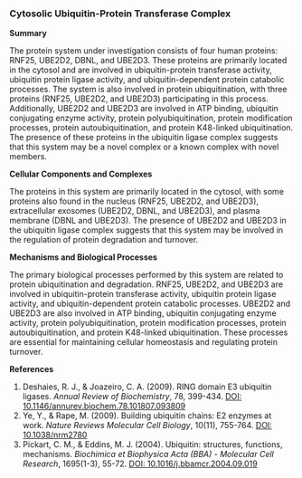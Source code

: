 ### Cytosolic Ubiquitin-Protein Transferase Complex

**Summary**

The protein system under investigation consists of four human proteins: RNF25, UBE2D2, DBNL, and UBE2D3. These proteins are primarily located in the cytosol and are involved in ubiquitin-protein transferase activity, ubiquitin protein ligase activity, and ubiquitin-dependent protein catabolic processes. The system is also involved in protein ubiquitination, with three proteins (RNF25, UBE2D2, and UBE2D3) participating in this process. Additionally, UBE2D2 and UBE2D3 are involved in ATP binding, ubiquitin conjugating enzyme activity, protein polyubiquitination, protein modification processes, protein autoubiquitination, and protein K48-linked ubiquitination. The presence of these proteins in the ubiquitin ligase complex suggests that this system may be a novel complex or a known complex with novel members.

**Cellular Components and Complexes**

The proteins in this system are primarily located in the cytosol, with some proteins also found in the nucleus (RNF25, UBE2D2, and UBE2D3), extracellular exosomes (UBE2D2, DBNL, and UBE2D3), and plasma membrane (DBNL and UBE2D3). The presence of UBE2D2 and UBE2D3 in the ubiquitin ligase complex suggests that this system may be involved in the regulation of protein degradation and turnover.

**Mechanisms and Biological Processes**

The primary biological processes performed by this system are related to protein ubiquitination and degradation. RNF25, UBE2D2, and UBE2D3 are involved in ubiquitin-protein transferase activity, ubiquitin protein ligase activity, and ubiquitin-dependent protein catabolic processes. UBE2D2 and UBE2D3 are also involved in ATP binding, ubiquitin conjugating enzyme activity, protein polyubiquitination, protein modification processes, protein autoubiquitination, and protein K48-linked ubiquitination. These processes are essential for maintaining cellular homeostasis and regulating protein turnover.

**References**

1. Deshaies, R. J., & Joazeiro, C. A. (2009). RING domain E3 ubiquitin ligases. *Annual Review of Biochemistry*, 78, 399-434. [DOI: 10.1146/annurev.biochem.78.101807.093809](https://doi.org/10.1146/annurev.biochem.78.101807.093809)
2. Ye, Y., & Rape, M. (2009). Building ubiquitin chains: E2 enzymes at work. *Nature Reviews Molecular Cell Biology*, 10(11), 755-764. [DOI: 10.1038/nrm2780](https://doi.org/10.1038/nrm2780)
3. Pickart, C. M., & Eddins, M. J. (2004). Ubiquitin: structures, functions, mechanisms. *Biochimica et Biophysica Acta (BBA) - Molecular Cell Research*, 1695(1-3), 55-72. [DOI: 10.1016/j.bbamcr.2004.09.019](https://doi.org/10.1016/j.bbamcr.2004.09.019)